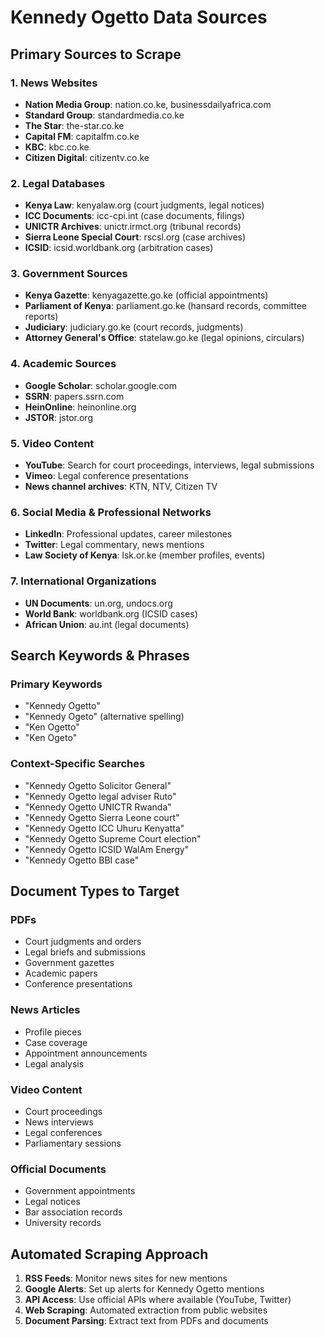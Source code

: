 # Kennedy Ogetto Data Sources

## Primary Sources to Scrape

### 1. News Websites
- **Nation Media Group**: nation.co.ke, businessdailyafrica.com
- **Standard Group**: standardmedia.co.ke
- **The Star**: the-star.co.ke
- **Capital FM**: capitalfm.co.ke
- **KBC**: kbc.co.ke
- **Citizen Digital**: citizentv.co.ke

### 2. Legal Databases
- **Kenya Law**: kenyalaw.org (court judgments, legal notices)
- **ICC Documents**: icc-cpi.int (case documents, filings)
- **UNICTR Archives**: unictr.irmct.org (tribunal records)
- **Sierra Leone Special Court**: rscsl.org (case archives)
- **ICSID**: icsid.worldbank.org (arbitration cases)

### 3. Government Sources
- **Kenya Gazette**: kenyagazette.go.ke (official appointments)
- **Parliament of Kenya**: parliament.go.ke (hansard records, committee reports)
- **Judiciary**: judiciary.go.ke (court records, judgments)
- **Attorney General's Office**: statelaw.go.ke (legal opinions, circulars)

### 4. Academic Sources
- **Google Scholar**: scholar.google.com
- **SSRN**: papers.ssrn.com
- **HeinOnline**: heinonline.org
- **JSTOR**: jstor.org

### 5. Video Content
- **YouTube**: Search for court proceedings, interviews, legal submissions
- **Vimeo**: Legal conference presentations
- **News channel archives**: KTN, NTV, Citizen TV

### 6. Social Media & Professional Networks
- **LinkedIn**: Professional updates, career milestones
- **Twitter**: Legal commentary, news mentions
- **Law Society of Kenya**: lsk.or.ke (member profiles, events)

### 7. International Organizations
- **UN Documents**: un.org, undocs.org
- **World Bank**: worldbank.org (ICSID cases)
- **African Union**: au.int (legal documents)

## Search Keywords & Phrases

### Primary Keywords
- "Kennedy Ogetto"
- "Kennedy Ogeto" (alternative spelling)
- "Ken Ogetto"
- "Ken Ogeto"

### Context-Specific Searches
- "Kennedy Ogetto Solicitor General"
- "Kennedy Ogetto legal adviser Ruto"
- "Kennedy Ogetto UNICTR Rwanda"
- "Kennedy Ogetto Sierra Leone court"
- "Kennedy Ogetto ICC Uhuru Kenyatta"
- "Kennedy Ogetto Supreme Court election"
- "Kennedy Ogetto ICSID WalAm Energy"
- "Kennedy Ogetto BBI case"

## Document Types to Target

### PDFs
- Court judgments and orders
- Legal briefs and submissions
- Government gazettes
- Academic papers
- Conference presentations

### News Articles
- Profile pieces
- Case coverage
- Appointment announcements
- Legal analysis

### Video Content
- Court proceedings
- News interviews
- Legal conferences
- Parliamentary sessions

### Official Documents
- Government appointments
- Legal notices
- Bar association records
- University records

## Automated Scraping Approach

1. **RSS Feeds**: Monitor news sites for new mentions
2. **Google Alerts**: Set up alerts for Kennedy Ogetto mentions
3. **API Access**: Use official APIs where available (YouTube, Twitter)
4. **Web Scraping**: Automated extraction from public websites
5. **Document Parsing**: Extract text from PDFs and documents